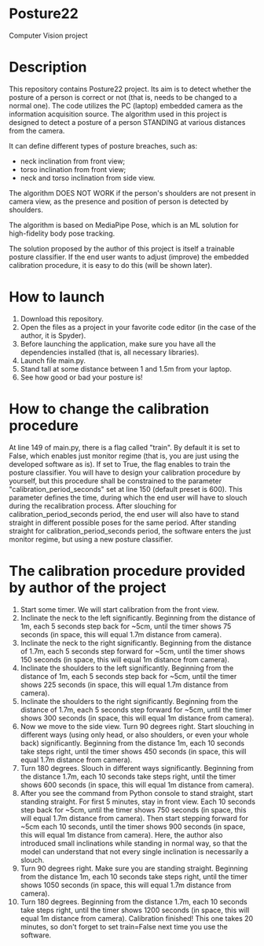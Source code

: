 # Posture22
Computer Vision project

# Description

This repository contains Posture22 project. Its aim is to detect whether the posture of a person is correct or not (that is, needs to be changed to a normal one).
The code utilizes the PC (laptop) embedded camera as the information acquisition source.
The algorithm used in this project is designed to detect a posture of a person STANDING at various distances from the camera.

It can define different types of posture breaches, such as:
- neck inclination from front view;
- torso inclination from front view;
- neck and torso inclination from side view.

The algorithm DOES NOT WORK if the person's shoulders are not present in camera view, as the presence and position of person is detected by shoulders.

The algorithm is based on MediaPipe Pose, which is an ML solution for high-fidelity body pose tracking.

The solution proposed by the author of this project is itself a trainable posture classifier. If the end user wants to adjust (improve) the embedded calibration
procedure, it is easy to do this (will be shown later).

# How to launch

1. Download this repository.
2. Open the files as a project in your favorite code editor (in the case of the author, it is Spyder).
3. Before launching the application, make sure you have all the dependencies installed (that is, all necessary libraries).
4. Launch file main.py.
5. Stand tall at some distance between 1 and 1.5m from your laptop.
6. See how good or bad your posture is!

# How to change the calibration procedure

At line 149 of main.py, there is a flag called "train". By default it is set to False, which enables just monitor regime (that is, you are just using the developed
software as is). If set to True, the flag enables to train the posture classifier. You will have to design your calibration procedure by yourself, but this procedure
shall be constrained to the parameter "calibration_period_seconds" set at line 150 (default preset is 600). This parameter defines the time, during which the end user
will have to slouch during the recalibration process. After slouching for calibration_period_seconds period, the end user will also have to stand straight in different
possible poses for the same period. After standing straight for calibration_period_seconds period, the software enters the just monitor regime, but using a new posture
classifier.

# The calibration procedure provided by author of the project

1. Start some timer. We will start calibration from the front view.
2. Inclinate the neck to the left significantly. Beginning from the distance of 1m, each 5 seconds step back for ~5cm, until the timer shows 75 seconds (in space, this
will equal 1.7m distance from camera).
3. Inclinate the neck to the right significantly. Beginning from the distance of 1.7m, each 5 seconds step forward for ~5cm, until the timer shows 150 seconds (in
space, this will equal 1m distance from camera).
4. Inclinate the shoulders to the left significantly. Beginning from the distance of 1m, each 5 seconds step back for ~5cm, until the timer shows 225 seconds (in
space, this will equal 1.7m distance from camera).
5. Inclinate the shoulders to the right significantly. Beginning from the distance of 1.7m, each 5 seconds step forward for ~5cm, until the timer shows 300 seconds (in
space, this will equal 1m distance from camera).
6. Now we move to the side view. Turn 90 degrees right. Start slouching in different ways (using only head, or also shoulders, or even your whole back) significantly.
Beginning from the distance 1m, each 10 seconds take steps right, until the timer shows 450 seconds (in space, this will equal 1.7m distance from camera).
7. Turn 180 degrees. Slouch in different ways significantly. Beginning from the distance 1.7m, each 10 seconds take steps right, until the timer shows 600 seconds (in
space, this will equal 1m distance from camera).
8. After you see the command from Python console to stand straight, start standing straight. For first 5 minutes, stay in front view. Each 10 seconds step back for
~5cm, until the timer shows 750 seconds (in space, this will equal 1.7m distance from camera). Then start stepping forward for ~5cm each 10 seconds, until the timer
shows 900 seconds (in space, this will equal 1m distance from camera). Here, the author also introduced small inclinations while standing in normal way, so that the
model can understand that not every single inclination is necessarily a slouch.
9. Turn 90 degrees right. Make sure you are standing straight. Beginning from the distance 1m, each 10 seconds take steps right, until the timer shows 1050 seconds 
(in space, this will equal 1.7m distance from camera).
10. Turn 180 degrees. Beginning from the distance 1.7m, each 10 seconds take steps right, until the timer shows 1200 seconds (in space, this will equal 1m 
distance from camera). Calibration finished! This one takes 20 minutes, so don't forget to set train=False next time you use the software.
